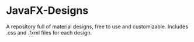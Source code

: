 # JavaFX-Designs
A repository full of material designs, free to use and customizable. Includes .css and .fxml files for each design.
